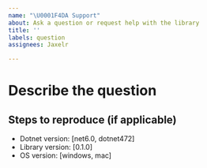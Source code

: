 ```yaml
---
name: "\U0001F4DA Support"
about: Ask a question or request help with the library
title: ''
labels: question
assignees: Jaxelr

---
```


# Describe the question

<!-- A specific description of what the question is -->

## Steps to reproduce (if applicable)

<!-- Enumerate the steps to reproduce the situation, if necessary -->

- Dotnet version: [net6.0, dotnet472]
- Library version: [0.1.0]
- OS version: [windows, mac]
